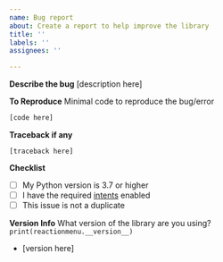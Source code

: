 ```yaml
---
name: Bug report
about: Create a report to help improve the library
title: ''
labels: ''
assignees: ''

---
```


**Describe the bug**
[description here]

**To Reproduce**
Minimal code to reproduce the bug/error
```py
[code here]
```

**Traceback if any**
```
[traceback here]
```

**Checklist**
- [ ] My Python version is 3.7 or higher
- [ ] I have the required [intents](https://github.com/Defxult/reactionmenu#intents) enabled
- [ ] This issue is not a duplicate

**Version Info**
What version of the library are you using? `print(reactionmenu.__version__)`
- [version here]
